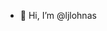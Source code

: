 - 👋 Hi, I’m @ljlohnas

<!---
ljlohnas/ljlohnas is a ✨ special ✨ repository because its `README.md` (this file) appears on your GitHub profile.
You can click the Preview link to take a look at your changes.
--->
